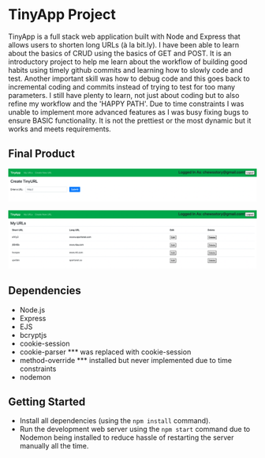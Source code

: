 # TinyApp Project

TinyApp is a full stack web application built with Node and Express that allows users to shorten long URLs (à la bit.ly). I have been able to learn about the basics of CRUD using the basics of GET and POST. It is an introductory project to
help me learn about the workflow of building good habits using timely github commits and learning how to slowly code and 
test. Another important skill was how to debug code and this goes back to incremental coding and commits instead of trying to test for too many parameters. I still have plenty to learn, not just about coding but to also refine my workflow and the 'HAPPY PATH'.  Due to time constraints I was unable to implement more advanced features as I was busy fixing bugs to ensure BASIC functionality. It is not the prettiest or the most dynamic but it works and meets requirements.

## Final Product

!["screenshot of New URL form"](https://github.com/trickstyle89/tinyapp/blob/main/docs/tinyAppNewURL.png)


!["screenshot of URL index"](https://github.com/trickstyle89/tinyapp/blob/main/docs/tinyAppURLindex.png)

## Dependencies

- Node.js
- Express
- EJS
- bcryptjs
- cookie-session
- cookie-parser *** was replaced with cookie-session
- method-override *** installed but never implemented due to time constraints
- nodemon

## Getting Started

- Install all dependencies (using the `npm install` command).
- Run the development web server using the `npm start` command due to Nodemon being installed to reduce hassle of restarting the server manually all the time.
